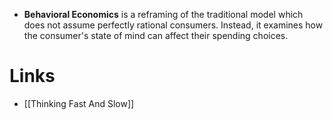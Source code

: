  * **Behavioral Economics** is a reframing of the traditional model which does not assume perfectly rational consumers. Instead, it examines how the consumer's state of mind can affect their spending choices. 
# Links 
* [[Thinking Fast And Slow]]